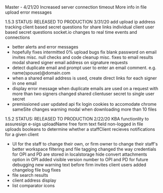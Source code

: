 Master - 4/21/20
  Increased server connection timeout
  More info in file upload error messages

1.5.3
STATUS: RELEASED TO PRODUCTION 3/31/20
  add upload ip address tracking
  client based secret questions for share links
  individual client user based secret questions
  socket.io changes to real time events and connections
  - better alerts and error messages
  - hopefully fixes intermitted 0% upload bugs
  fix blank password on email invites
  misc. null checks and code cleanup
  misc. fixes to email results modal
  shared signer email address on signature requests
  - detect duplicate email and prompt user to enter an email comment. e.g. name(spouse)@domain.com
  - when a shared email address is used, create direct links for each signer in one email
  - display error message when duplicate emails are used on a request with more than two signers
  changed shared clientuser secret to single user secret
  - premissioned user updated api
  fix login cookies to accomodate chrome sameSite changes
  warning modal when downloading more than 10 files

1.5.2
STATUS: RELEASED TO PRODUCTION 2/22/20
  KBA functionlity to assuresign e-sigs
  uploadName free form text field non-logged in file uploads
  booleans to determine whether a staffClient recieves notifications for a given client
  - UI for the staff to change their own, or firm owner to change their staff's
  better workspace filtering and file tagging
  changed the way credentials for OPI and PD are stored in localstorage
  hide convert attachments option in OPI
  added visible version number to OPI and PD for future debugging
  new warning text before firm invites client users
  added changelog file
  bug fixes
  - file search results
  - client address display
  - list comparator icons